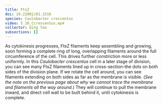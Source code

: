 ```yaml
---
title: FtsZ
doi: 10.22002/D1.1516
species: Caulobacter crescentus
video: 5_10_Ccrescentus.mp4
collector: Qing Yao
subsections: []
---
```


As cytokinesis progresses, FtsZ filaments keep assembling and growing, soon forming a complete ring of long, overlapping filaments around the full circumference of the cell. This drives further constriction more or less uniformly. In this *Caulobacter crescentus* cell in a later stage of division, you can see many FtsZ filaments lined up in cross-section–the dots on both sides of the division plane. If we rotate the cell around, you can see filaments extending on both sides as far as the membrane is visible. (*See the note on the previous page about why we cannot trace the membrane and filaments all the way around.*) They will continue to pull the membrane inward, and direct cell wall to be built behind it, until cytokinesis is complete.

